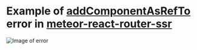 # Example of [addComponentAsRefTo](https://fb.me/react-refs-must-have-owner) error in [meteor-react-router-ssr](https://github.com/thereactivestack/meteor-react-router-ssr)

![Image of error](https://github.com/smothers/my-webpack-project/blob/react-router-ssr/example.png "Example addComponentAsRefTo error")
